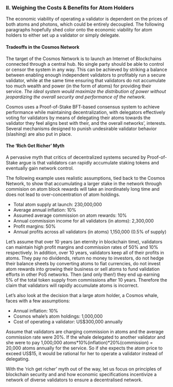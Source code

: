 ### II. Weighing the Costs & Benefits for Atom Holders

The economic viability of operating a validator is dependent on the prices of both atoms and photons, which could be entirely decoupled. The following paragraphs hopefully shed color onto the economic viability for atom holders to either set up a validator or simply delegate.

#### Tradeoffs in the Cosmos Network

The target of the Cosmos Network is to launch an Internet of Blockchains connected through a central hub. No single party should be able to control or censor the system in any way. This can be achieved by striking a balance between enabling enough independent validators to profitably run a secure validator, while at the same time ensuring that validators do not accumulate too much wealth and power (in the form of atoms) for providing their service. *The ideal system would maximize the distribution of power without jeopardizing the overall security and performance of the network.*

Cosmos uses a Proof-of-Stake BFT-based consensus system to achieve performance while maintaining decentralization, with delegators effectively voting for validators by means of delegating their atoms towards the validator they feel aligns best with their, and the overall networks’, interests. Several mechanisms designed to punish undesirable validator behavior (slashing) are also put in place.

#### The ‘Rich Get Richer’ Myth

A pervasive myth that critics of decentralized systems secured by Proof-of-Stake argue is that validators can rapidly accumulate staking tokens and eventually gain network control.

The following example uses realistic assumptions, tied back to the Cosmos Network, to show that accumulating a larger stake in the network through commision on atom block rewards will take an inordinately long time and does not lead to over-concentration of atom holdings.

- Total atom supply at launch: 230,000,000
- Average annual inflation: 10%
- Assumed average commission on atom rewards: 10%
- Annual commission income for all validators (in atoms): 2,300,000
- Profit margins: 50%
- Annual profits across all validators (in atoms) 1,150,000 (0.5% of supply)

Let’s assume that over 10 years (an eternity in blockchain time), validators can maintain high profit margins and commission rates of 50% and 10% respectively. In addition, over 10 years, validators keep all of their profits in atoms. They pay no dividends, return no money to investors, do not hedge their balance sheets by converting atoms to fiat currencies, do not invest atom rewards into growing their business or sell atoms to fund validation efforts in other PoS networks. Then (and only then!) they end up earning 5% of the total token supply from commissions after 10 years. Therefore the claim that validators will rapidly accumulate atoms is incorrect.

Let’s also look at the decision that a large atom holder, a Cosmos whale, faces with a few assumptions:

- Annual inflation: 10%
- Cosmos whale’s atom holdings: 1,000,000
- Cost of operating a validator: US$300,000 annually

Assume that validators are charging commission in atoms and the average commission rate were 20%. If the whale delegated to another validator and she were to pay 1,000,000 atoms*10%(inflation)*20%(commission) = 20,000 atoms annually for the service. So if she expects the atom price to exceed US$15, it would be rational for her to operate a validator instead of delegating.

With the ‘rich get richer’ myth out of the way, let us focus on principles of blockchain security and and how economic specifications incentivize a network of diverse validators to ensure a decentralised network.